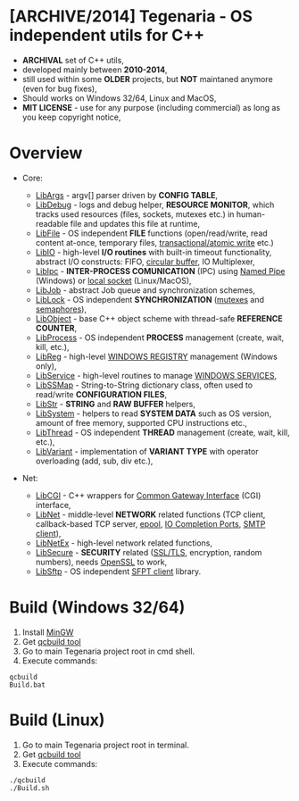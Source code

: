 # [ARCHIVE/2014] Tegenaria - OS independent utils for C++
- **ARCHIVAL** set of C++ utils,
- developed mainly between **2010-2014**,
- still used within some **OLDER** projects, but **NOT** maintaned anymore (even for bug fixes),
- Should works on Windows 32/64, Linux and MacOS,
- **MIT LICENSE** - use for any purpose (including commercial) as long as you keep copyright notice,
  
# Overview
  - Core:
    - [LibArgs](Source/Core/LibArgs) - argv[] parser driven by **CONFIG TABLE**,
    - [LibDebug](Source/Core/LibDebug) - logs and debug helper, **RESOURCE MONITOR**, which tracks used resources (files, sockets, mutexes etc.) in human-readable file and updates this file at runtime,
    - [LibFile](Source/Core/LibFile) - OS independent **FILE** functions (open/read/write, read content at-once, temporary files, [transactional/atomic write](https://en.wikipedia.org/wiki/Database_transaction) etc.)
    - [LibIO](Source/Core/LibIO) - high-level **I/O routines** with built-in timeout functionality, abstract I/O constructs: FIFO, [circular buffer](https://en.wikipedia.org/wiki/Circular_buffer), IO Multiplexer,
    - [LibIpc](Source/Core/LibIpc) - **INTER-PROCESS COMUNICATION** (IPC) using [Named Pipe](https://docs.microsoft.com/en-us/windows/win32/ipc/named-pipes) (Windows) or [local socket](https://opensource.com/article/19/4/interprocess-communication-linux-networking) (Linux/MacOS),
    - [LibJob](Source/Core/LibJob) - abstract Job queue and synchronization schemes,
    - [LibLock](Source/Core/LibLock) - OS independent **SYNCHRONIZATION** ([mutexes](https://en.wikipedia.org/wiki/Lock_(computer_science)) and [semaphores](https://en.wikipedia.org/wiki/Semaphore_(programming))),
    - [LibObject](Source/Core/LibObject) - base C++ object scheme with thread-safe **REFERENCE COUNTER**,
    - [LibProcess](Source/Core/LibProcess) - OS independent **PROCESS** management (create, wait, kill, etc.),
    - [LibReg](Source/Core/LibReg) - high-level [WINDOWS REGISTRY](https://en.wikipedia.org/wiki/Windows_Registry) management (Windows only),
    - [LibService](Source/Core/LibService) - high-level routines to manage [WINDOWS SERVICES](https://docs.microsoft.com/en-us/dotnet/framework/windows-services/introduction-to-windows-service-applications),
    - [LibSSMap](Source/Core/LibSSMap) - String-to-String dictionary class, often used to read/write **CONFIGURATION FILES**,
    - [LibStr](Source/Core/LibStr) - **STRING** and **RAW BUFFER** helpers,
    - [LibSystem](Source/Core/LibSystem) - helpers to read **SYSTEM DATA** such as OS version, amount of free memory, supported CPU instructions etc.,
    - [LibThread](Source/Core/LibThread) - OS independent **THREAD** management (create, wait, kill, etc.),
    - [LibVariant](Source/Core/LibVariant) - implementation of **VARIANT TYPE** with operator overloading (add, sub, div etc.),
              
  - Net:
    - [LibCGI](Source/Net/LibCGI) - C++ wrappers for [Common Gateway Interface](https://pl.wikipedia.org/wiki/Common_Gateway_Interface) (CGI) interface,
    - [LibNet](Source/Net/LibNet) - middle-level **NETWORK** related functions (TCP client, callback-based TCP server, [epool](https://en.wikipedia.org/wiki/Epoll), [IO Completion Ports](https://docs.microsoft.com/en-us/windows/win32/fileio/i-o-completion-ports), [SMTP client](https://pl.wikipedia.org/wiki/Simple_Mail_Transfer_Protocol)),
    - [LibNetEx](Source/Net/LibNetEx) - high-level network related functions,
    - [LibSecure](Source/Net/LibSecure) - **SECURITY** related ([SSL/TLS](https://pl.wikipedia.org/wiki/Transport_Layer_Security), encryption, random numbers), needs [OpenSSL](https://www.openssl.org/) to work,
    - [LibSftp](Source/Net/LibSftp) - OS independent [SFPT client](https://en.wikipedia.org/wiki/SSH_File_Transfer_Protocol) library.

# Build (Windows 32/64)
  1. Install [MinGW](http://www.mingw.org/)
  2. Get [qcbuild tool](Source/Tools/QCBuild/Prebuild/Win32)
  3. Go to main Tegenaria project root in cmd shell.
  4. Execute commands:
  ```
  qcbuild
  Build.bat
  ```
# Build (Linux)
  1. Go to main Tegenaria project root in terminal.
  2. Get [qcbuild tool](Source/Tools/QCBuild/Prebuild/Linux)
  3. Execute commands:
  ```
  ./qcbuild
  ./Build.sh
  ```
